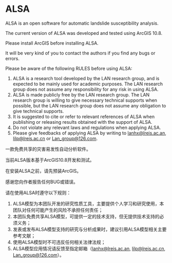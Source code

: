 # ALSA

ALSA is an open software for automatic landslide susceptibility analysis.

The current version of ALSA was developed and tested using ArcGIS 10.8.

Please install ArcGIS before installing ALSA.

It will be very kind of you to contact the authors if you find any bugs or errors.

Please be aware of the following RULES before using ALSA:
1) ALSA is a research tool developed by the LAN research group, and is expected to be mainly used for academic purposes. The LAN research group does not assume any responsibility for any risk in using ALSA.
2) ALSA is made publicly free by the LAN research group. The LAN research group is willing to give necessary technical supports when possible, but the LAN research group does not assume any obligation to give technical supports.
3) It is suggested to cite or refer to relevant references of ALSA when publishing or releasing results obtained with the support of ALSA.
4) Do not violate any relevant laws and regulations when applying ALSA.
5) Please give feedbacks of applying ALSA by writing to lanhx@lreis.ac.an, lilp@lreis.ac.cn or Lan_group@126.com.


一款免费共享的灾害易发性自动分析软件。

当前ALSA版本基于ArcGIS10.8开发和测试。

在安装ALSA之前，请先预装ArcGIS。

感谢您向作者报告任何BUG或错误。

请在使用ALSA时遵守以下规则：

1. ALSA模型为本团队开发的研究性质工具，主要提供个人学习和研究使用，本团队对任何可能产生的风险不承担任何责任；
2. 本团队免费共享ALSA模型，可提供一定的技术支持，但无提供技术支持的必须义务；
3. 发表或发布ALSA模型支持的研究与分析成果时，建议引用ALSA模型相关主要参考文献；
4. 使用ALSA模型时不可违反任何相关法律法规；
5. ALSA模型应用情况请反馈至指定邮箱（lanhx@lreis.ac.an, lilp@lreis.ac.cn, Lan_group@126.com）。
